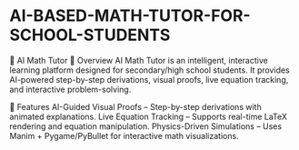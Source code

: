 # AI-BASED-MATH-TUTOR-FOR-SCHOOL-STUDENTS

📘 AI Math Tutor
📌 Overview
AI Math Tutor is an intelligent, interactive learning platform designed for secondary/high school students. It provides AI-powered step-by-step derivations, visual proofs, live equation tracking, and interactive problem-solving.

🚀 Features
AI-Guided Visual Proofs – Step-by-step derivations with animated explanations.
Live Equation Tracking – Supports real-time LaTeX rendering and equation manipulation.
Physics-Driven Simulations – Uses Manim + Pygame/PyBullet for interactive math visualizations.
